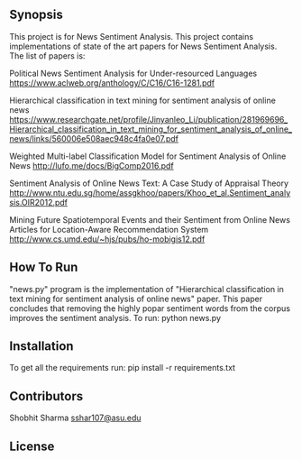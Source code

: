 ## Synopsis

This project is for News Sentiment Analysis. This project contains implementations of state of the art papers for News Sentiment Analysis. The list of papers is:

Political News Sentiment Analysis for Under-resourced Languages	
https://www.aclweb.org/anthology/C/C16/C16-1281.pdf

Hierarchical classification in text mining for sentiment analysis of online news	
https://www.researchgate.net/profile/Jinyanleo_Li/publication/281969696_Hierarchical_classification_in_text_mining_for_sentiment_analysis_of_online_news/links/560006e508aec948c4fa0e07.pdf

Weighted Multi-label Classification Model for Sentiment Analysis of Online News	
http://lufo.me/docs/BigComp2016.pdf

Sentiment Analysis of Online News Text: A Case Study of Appraisal Theory	
http://www.ntu.edu.sg/home/assgkhoo/papers/Khoo_et_al.Sentiment_analysis.OIR2012.pdf

Mining Future Spatiotemporal Events and their Sentiment from Online News Articles for Location-Aware Recommendation System	
http://www.cs.umd.edu/~hjs/pubs/ho-mobigis12.pdf


## How To Run
"news.py" program is the implementation of "Hierarchical classification in text mining for sentiment analysis of online news" paper. This paper concludes that removing the highly popar sentiment words from the corpus improves the sentiment analysis.
To run:
python news.py

## Installation

To get all the requirements run:
pip install -r requirements.txt

## Contributors

Shobhit Sharma
sshar107@asu.edu

## License

